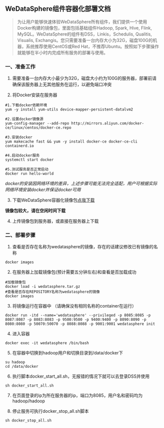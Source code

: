 ## WeDataSphere组件容器化部署文档

> 为让用户能够快速体验WeDataSphere所有组件，我们提供一个使用Docker构建的镜像包，里面包括基础组件Hadoop, Spark, Hive, Flink, MySQL。WeDataSphere的组件有DSS，Linkis，Schedulis, Qualitis, Visualis, Exchangis。您只需要准备一台内存大小为32G，磁盘100G的机器，系统推荐使用CentOS或Red Hat，不推荐Ubuntu。按照如下步骤操作就能够在半小时内完成所有服务的部署与使用。

### 一、准备工作
1. 需要准备一台内存大小最少为32G，磁盘大小约为100G的服务器，部署前请确保该服务器上无其他服务在运行，以避免端口冲突

2. 将Docker安装在服务器
```shell
#1.下载docker依赖环境 
yum -y install yum-utils device-mapper-persistent-datalvm2

#2.设置docker镜像源 
yum-config-manager --add-repo http://mirrors.aliyun.com/docker-ce/linux/centos/docker-ce.repo   

#3.安装docker 
yum makecache fast && yum -y install docker-ce docker-ce-cli containerd.io 

#4.启动docker服务 
systemctl start docker  

#5.测试服务是否正常启动   
docker run hello-world
```
*docker的安装因网络环境的差异，上述步骤可能无法完全适配，用户可根据实际网络环境安装docker并保证docker可用*

3. 下载WeDataSphere容器化镜像包[点我下载](https://osp-1257653870.cos.ap-guangzhou.myqcloud.com/WeDatasphere/DataSphereStudio/wedatasphere.tar.gz)

**镜像包较大，请在空闲时间下载**

4. 上传镜像包到服务器，或直接在服务器上下载

### 二、部署步骤
1. 查看是否存在名称为wedatasphere的镜像，存在的话建议修改已有镜像的名称
```shell
docker images
```

2. 在服务器上加载镜像包(预计需要五分钟左右)和查看是否加载成功
```shell
#加载镜像包 
docker load -i wedatasphere.tar.gz
#查看是否存在REPOSITORY名称为wedatasphere的镜像 
docker images
```

3. 将镜像运行在容器中 （请确保没有相同名称的container在运行）
```shell
docker run -itd --name='wedatasphere' --privileged -p 8085:8085 -p 8087:8087 -p 8083:8083 -p 9500:9500 -p 9400:9400 -p 8090:8090 -p 8080:8080 -p 50070:50070 -p 8088:8088 -p 9001:9001 wedatasphere init
```

4. 进入容器
```shell
docker exec -it wedatasphere /bin/bash
```

5. 在容器中切换到hadoop用户和切换目录到/data/docker下
```shell
su hadoop
cd /data/docker
```

6. 执行脚本docker_start_all.sh，无报错的情况下就可以去登录DSS并使用
```shell
sh docker_start_all.sh
```

7. 在页面登录的ip为所在服务器的ip，端口为8085，用户名和密码均为hadoop/hadoop

8. 停止服务可执行docker_stop_all.sh脚本
```shell
sh docker_stop_all.sh
```



